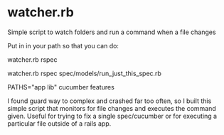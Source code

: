 watcher.rb
=======

Simple script to watch folders and run a command when a file changes

Put in in your path so that you can do:

  watcher.rb rspec

  watcher.rb rspec spec/models/run_just_this_spec.rb

  PATHS="app lib" cucumber features

I found guard way to complex and crashed far too often, so I built this simple script that monitors for file changes and
executes the command given.  Useful for trying to fix a single spec/cucumber or for executing a particular file outside of a 
rails app.
